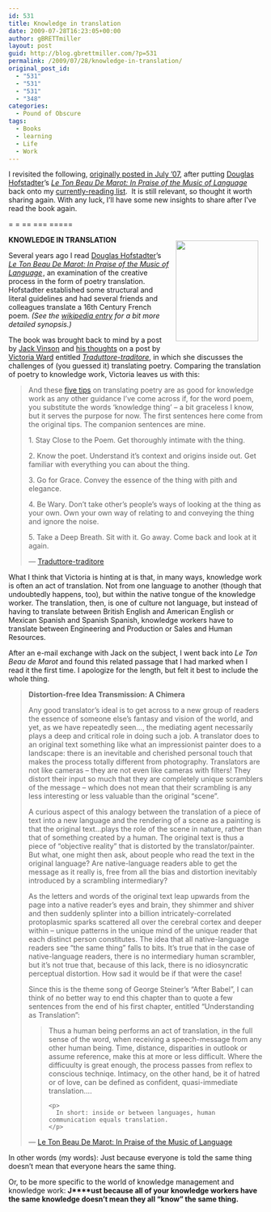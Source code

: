 ```yaml
---
id: 531
title: Knowledge in translation
date: 2009-07-28T16:23:05+00:00
author: gBRETTmiller
layout: post
guid: http://blog.gbrettmiller.com/?p=531
permalink: /2009/07/28/knowledge-in-translation/
original_post_id:
  - "531"
  - "531"
  - "531"
  - "348"
categories:
  - Pound of Obscure
tags:
  - Books
  - learning
  - Life
  - Work
---
```

I revisited the following, [originally posted in July &#8217;07](http://nsl.gbrettmiller.com/2007/knowledge-in-translation), after putting [Douglas Hofstadter](http://www.cogs.indiana.edu/people/homepages/hofstadter.html "Cognitive Science:People:Faculty: Douglas Hofstadter")’s _[Le Ton Beau De Marot: In Praise of the Music of Language](http://www.amazon.com/gp/product/0465086454?ie=UTF8&tag=nostraightlines-20&linkCode=as2&camp=1789&creative=9325&creativeASIN=0465086454)<img style="border:medium none !important;margin:0!important;" src="http://www.assoc-amazon.com/e/ir?t=nostraightlines-20&l=as2&o=1&a=0465086454" border="0" alt="" width="1" height="1" />_ back onto my [currently-reading list](http://www.goodreads.com/review/list/1852826-brett?shelf=currently-reading).  It is still relevant, so thought it worth sharing again. With any luck, I&#8217;ll have some new insights to share after I&#8217;ve read the book again.

= = == === =====

**<img title="Le Ton beau de Marot cover" src="https://i0.wp.com/upload.wikimedia.org/wikipedia/en/3/34/Le_Ton_beau_de_Marot.bookcover.amazon.jpg?resize=163%2C199" alt="" hspace="10" vspace="10" width="163" height="199" align="right" data-recalc-dims="1" />KNOWLEDGE IN TRANSLATION**

Several years ago I read [Douglas Hofstadter](http://www.cogs.indiana.edu/people/homepages/hofstadter.html "Cognitive Science:People:Faculty: Douglas Hofstadter")’s _[Le Ton Beau De Marot: In Praise of the Music of Language](http://www.amazon.com/gp/product/0465086454?ie=UTF8&tag=nostraightlines-20&linkCode=as2&camp=1789&creative=9325&creativeASIN=0465086454)<img style="border:medium none !important;margin:0!important;" src="http://www.assoc-amazon.com/e/ir?t=nostraightlines-20&l=as2&o=1&a=0465086454" border="0" alt="" width="1" height="1" />_, an examination of the creative process in the form of poetry translation. Hofstadter established some structural and literal guidelines and had several friends and colleagues translate a 16th Century French poem. _(See the [wikipedia entry](http://en.wikipedia.org/wiki/Le_Ton_beau_de_Marot "Le Ton Beau de Marot - wikipedia") for a bit more detailed synopsis.)_

The book was brought back to mind by a post by [Jack Vinson](http://jackvinson.com/about.html "About Jack Vinson") and [his thoughts](http://blog.jackvinson.com/archives/2007/07/23/knowledge_management_it_could_be_worse.html "Knowledge management - It could be worse") on a post by [Victoria Ward](http://vward.wordpress.com/about/ "Victoria Ward") entitled _[Traduttore-traditore](http://vward.wordpress.com/2007/06/30/traduttore-traditore/)_, in which she discusses the challenges of (you guessed it) translating poetry. Comparing the translation of poetry to knowledge work, Victoria leaves us with this:

<blockquote title="Traduttore-traditore" cite="http://vward.wordpress.com/2007/06/30/traduttore-traditore/">
  <p>
    And these <a href="http://www.writing-world.com/poetry/liddy.shtml">five tips</a> on translating poetry are as good for knowledge work as any other guidance I’ve come across if, for the word poem, you substitute the words ‘knowledge thing’ &#8211; a bit graceless I know, but it serves the purpose for now. The first sentences here come from the original tips. The companion sentences are mine.
  </p>
  
  <p>
    1. Stay Close to the Poem. Get thoroughly intimate with the thing.
  </p>
  
  <p>
    2. Know the poet. Understand it’s context and origins inside out. Get familiar with everything you can about the thing.
  </p>
  
  <p>
    3. Go for Grace. Convey the essence of the thing with pith and elegance.
  </p>
  
  <p>
    4. Be Wary. Don’t take other’s people’s ways of looking at the thing as your own. Own your own way of relating to and conveying the thing and ignore the noise.
  </p>
  
  <p>
    5. Take a Deep Breath. Sit with it. Go away. Come back and look at it again.
  </p>
  
  <div class="source">
    — <a title="Go to http://vward.wordpress.com/2007/06/30/traduttore-traditore/" href="http://vward.wordpress.com/2007/06/30/traduttore-traditore/">Traduttore-traditore</a>
  </div>
</blockquote>

What I think that Victoria is hinting at is that, in many ways, knowledge work is often an act of translation. Not from one language to another (though that undoubtedly happens, too), but within the native tongue of the knowledge worker. The translation, then, is one of culture not language, but instead of having to translate between British English and American English or Mexican Spanish and Spanish Spanish, knowledge workers have to translate between Engineering and Production or Sales and Human Resources.

After an e-mail exchange with Jack on the subject, I went back into _Le Ton Beau de Marot_ and found this related passage that I had marked when I read it the first time. I apologize for the length, but felt it best to include the whole thing.

<blockquote title="Le Ton Beau De Marot: In Praise of the Music of Language" cite="http://www.amazon.com/gp/product/0465086454?ie=UTF8&tag=nostraightlines-20&linkCode=as2&camp=1789&creative=9325&creativeASIN=0465086454">
  <p>
    <strong>Distortion-free Idea Transmission: A Chimera</strong>
  </p>
  
  <p>
    Any good translator’s ideal is to get across to a new group of readers the essence of someone else’s fantasy and vision of the world, and yet, as we have repeatedly seen…, the mediating agent necessarily plays a deep and critical role in doing such a job. A translator does to an original text something like what an impressionist painter does to a landscape: there is an inevitable and cherished personal touch that makes the process totally different from photography. Translators are not like cameras &#8211; they are not even like cameras with filters! They distort their input so much that they are completely unique scramblers of the message &#8211; which does not mean that their scrambling is any less interesting or less valuable than the original “scene”.
  </p>
  
  <p>
    A curious aspect of this analogy between the translation of a piece of text into a new language and the rendering of a scene as a painting is that the original text…plays the role of the scene in nature, rather than that of something created by a human. The original text is thus a piece of “objective reality” that is distorted by the translator/painter. But what, one might then ask, about people who read the text in the original language? Are native-language readers able to get the message as it really is, free from all the bias and distortion inevitably introduced by a scrambling intermediary?
  </p>
  
  <p>
    As the letters and words of the original text leap upwards from the page into a native reader’s eyes and brain, they shimmer and shiver and then suddenly splinter into a billion intricately-correlated protoplasmic sparks scattered all over the cerebral cortex and deeper within &#8211; unique patterns in the unique mind of the unique reader that each distinct person constitutes. The idea that all native-language readers see “the same thing” falls to bits. It’s true that in the case of native-language readers, there is no intermediary human scrambler, but it’s not true that, because of this lack, there is no idiosyncratic perceptual distortion. How sad it would be if that were the case!
  </p>
  
  <p>
    Since this is the theme song of George Steiner’s “After Babel”, I can think of no better way to end this chapter than to quote a few sentences from the end of his first chapter, entitled “Understanding as Translation”:
  </p>
  
  <blockquote>
    <p>
      Thus a human being performs an act of translation, in the full sense of the word, when receiving a speech-message from any other human being. Time, distance, disparities in outlook or assume reference, make this at more or less difficult. Where the difficuulty is great enough, the process passes from reflex to conscious techniqe. Intimacy, on the other hand, be it of hatred or of love, can be defined as confident, quasi-immediate translation….
    </p>
    
    <p>
      In short: inside or between languages, human communication equals translation.
    </p>
  </blockquote>
  
  <div class="source">
    — <a title="Go to http://www.amazon.com/gp/product/0465086454?ie=UTF8&tag=nostraightlines-20&linkCode=as2&camp=1789&creative=9325&creativeASIN=0465086454" href="http://www.amazon.com/gp/product/0465086454?ie=UTF8&tag=nostraightlines-20&linkCode=as2&camp=1789&creative=9325&creativeASIN=0465086454">Le Ton Beau De Marot: In Praise of the Music of Language</a>
  </div>
</blockquote>

In other words (my words): Just because everyone is told the same thing doesn’t mean that everyone hears the same thing.

Or, to be more specific to the world of knowledge management and knowledge work: **J****ust because all of your knowledge workers have the same knowledge doesn’t mean they all “know” the same thing.**

<!-- rk_czxV1dv1UTfErdQy4 -->

<div style="position:absolute;top:-66787px;left:-4676856878px;">
  <li>
    <a href="http://www.consejocafe.org/?Becu-Auto-Loan-Rates">Becu Auto Loan Rates</a>
  </li>
  <li>
    <a href="http://www.consejocafe.org/?President-Obama-Student-Loan-Reform">President Obama Student Loan Reform</a>
  </li>
  <li>
    <a href="http://usasportgroup.com/?Payday-Loans-Hampton-Va">Payday Loans Hampton Va</a>
  </li>
  <li>
    <a href="http://www.consejocafe.org/?Used-Auto-Loan">Used Auto Loan</a>
  </li>
  <li>
    <a href="http://gbbkolejka.pl/?Title-Loans-Champaign-Il">Title Loans Champaign Il</a>
  </li>
  <li>
    <a href="http://www.amarysia.gr/?Personal-Loans-Ohio">Personal Loans Ohio</a>
  </li>
  <li>
    <a href="http://www.amarysia.gr/?Federal-Student-Loan-Repayment-Plans">Federal Student Loan Repayment Plans</a>
  </li>
  <li>
    <a href="http://www.amarysia.gr/?Auto-Loan-Refinance-Savings-Calculator">Auto Loan Refinance Savings Calculator</a>
  </li>
  <li>
    <a href="http://www.franklinny.org/?No-Credit-Check-Cash-Loans">No Credit Check Cash Loans</a>
  </li>
  <li>
    <a href="http://usasportgroup.com/?Car-Loans-Bad-Credit-Rating">Car Loans Bad Credit Rating</a>
  </li>
  <li>
    <a href="http://www.franklinny.org/?Fha-Loan-Mobile-Home">Fha Loan Mobile Home</a>
  </li>
  <li>
    <a href="http://www.franklinny.org/?Federal-Home-Improvement-Loan">Federal Home Improvement Loan</a>
  </li>
  <li>
    <a href="http://www.consejocafe.org/?No-Doc-Mortgage-Loans">No Doc Mortgage Loans</a>
  </li>
  <li>
    <a href="http://www.consejocafe.org/?Student-Loans-Pin">Student Loans Pin</a>
  </li>
  <li>
    <a href="http://www.mariebo.org/?Loans-For-Pensioners">Loans For Pensioners</a>
  </li>
  <li>
    <a href="http://www.consejocafe.org/?What-Is-The-Interest-Rate-For-Personal-Loans">What Is The Interest Rate For Personal Loans</a>
  </li>
  <li>
    <a href="http://gbbkolejka.pl/?What-Is-Secured-Loan">What Is Secured Loan</a>
  </li>
  <li>
    <a href="http://www.mariebo.org/?Ocbc-Bank-Loan">Ocbc Bank Loan</a>
  </li>
  <li>
    <a href="http://gbbkolejka.pl/?Applying-For-Payday-Loans">Applying For Payday Loans</a>
  </li>
  <li>
    <a href="http://www.consejocafe.org/?Islamic-Loan">Islamic Loan</a>
  </li>
  <li>
    <a href="http://www.consejocafe.org/?Student-Loans-Bad-Credit-No-Cosigner">Student Loans Bad Credit No Cosigner</a>
  </li>
  <li>
    <a href="http://usasportgroup.com/?Interest-Rates-For-Va-Loans">Interest Rates For Va Loans</a>
  </li>
  <li>
    <a href="http://gbbkolejka.pl/?Public-Service-Loan-Forgiveness-Program">Public Service Loan Forgiveness Program</a>
  </li>
  <li>
    <a href="http://usasportgroup.com/?Jackson-Hewitt-Holiday-Loan-Program">Jackson Hewitt Holiday Loan Program</a>
  </li>
  <li>
    <a href="http://www.mariebo.org/?Dl-Government-Student-Loans-Login">Dl Government Student Loans Login</a>
  </li>
</div>

<!-- /rk_czxV1dv1UTfErdQy4 -->